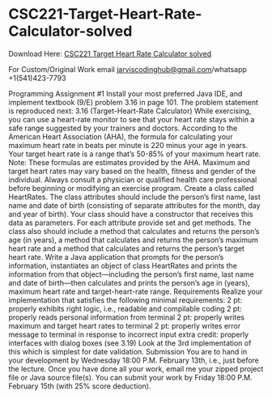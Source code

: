 # CSC221-Target-Heart-Rate-Calculator-solved

Download Here: [CSC221 Target Heart Rate Calculator solved](https://jarviscodinghub.com/assignment/target-heart-rate-calculator-solution/)

For Custom/Original Work email jarviscodinghub@gmail.com/whatsapp +1(541)423-7793

Programming Assignment #1
Install your most preferred Java IDE, and implement textbook (9/E) problem 3.16 in page 101. The problem statement is reproduced next:
3.16 (Target-Heart-Rate Calculator) While exercising, you can use a heart-rate monitor to see that your heart rate stays within a safe range suggested
by your trainers and doctors. According to the American Heart Association (AHA), the formula for calculating your maximum heart rate in beats per
minute is 220 minus your age in years. Your target heart rate is a range that’s 50-85% of your maximum heart rate. Note: These formulas are estimates
provided by the AHA. Maximum and target heart rates may vary based on the health, fitness and gender of the individual. Always consult a physician or
qualified health care professional before beginning or modifying an exercise program.
Create a class called HeartRates. The class attributes should include the person’s first name, last name and date of birth (consisting of separate
attributes for the month, day and year of birth). Your class should have a constructor that receives this data as parameters. For each attribute provide set
and get methods. The class also should include a method that calculates and returns the person’s age (in years), a method that calculates and returns
the person’s maximum heart rate and a method that calculates and returns the person’s target heart rate. Write a Java application that prompts for the
person’s information, instantiates an object of class HeartRates and prints the information from that object—including the person’s first name, last name
and date of birth—then calculates and prints the person’s age in (years), maximum heart rate and target-heart-rate range.
Requirements
Realize your implementation that satisfies the following minimal requirements:
2 pt: properly exhibits right logic, i.e., readable and compilable coding
2 pt: properly reads personal information from terminal
2 pt: properly writes maximum and target heart rates to terminal
2 pt: properly writes error message to terminal in response to incorrect input
extra credit: properly interfaces with dialog boxes (see 3.19)
Look at the 3rd implementation of this which is simplest for date validation.
Submission
You are to hand in your development by Wednesday 18:00 P.M. February 13th, i.e., just before the lecture. Once you have done all your work, email
me your zipped project file or Java source file(s). You can submit your work by Friday 18:00 P.M. February 15th (with 25% score deduction).


